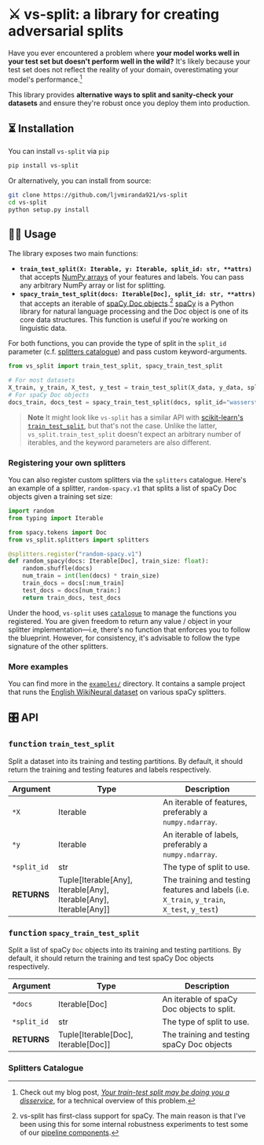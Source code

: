# ⚔️ vs-split: a library for creating adversarial splits

Have you ever encountered a problem where **your model works well in your test set
but doesn't perform well in the wild?**  It's likely because your test set does
not reflect the reality of your domain, overestimating your model's performance.[^1]

This library provides **alternative ways to split and sanity-check your datasets**
and ensure they're robust once you deploy them into production.

[^1]: Check out my blog post, [*Your train-test split may be doing you a disservice*](https://ljvmiranda921.github.io/2022/08/30/adversarial-splits/), for a technical overview of this problem.

## ⏳ Installation

You can install `vs-split` via `pip`

```sh
pip install vs-split
```

Or alternatively, you can install from source:

```sh
git clone https://github.com/ljvmiranda921/vs-split
cd vs-split
python setup.py install
```

## 👩‍💻 Usage

The library exposes two main functions: 

- **`train_test_split(X: Iterable, y: Iterable, split_id: str, **attrs)`** that accepts [NumPy arrays](https://numpy.org/doc/stable/reference/generated/numpy.array.html) of your features and labels. You can pass any arbitrary NumPy array or list for splitting.
- **`spacy_train_test_split(docs: Iterable[Doc], split_id: str, **attrs)`** that accepts an iterable of [spaCy Doc objects](https://spacy.io/api/doc).[^2] [spaCy](https://spacy.io) is a Python library for natural language processing and the Doc object is one of its core data structures. This function is useful if you're working on linguistic data.  

For both functions, you can provide the type of split in the `split_id`
parameter (c.f. [splitters catalogue](#splitters-catalogue)) and pass custom
keyword-arguments.

```python
from vs_split import train_test_split, spacy_train_test_split

# For most datasets
X_train, y_train, X_test, y_test = train_test_split(X_data, y_data, split_id="wasserstein.v1")
# For spaCy Doc objects
docs_train, docs_test = spacy_train_test_split(docs, split_id="wasserstein-spacy.v1")
```

> **Note**
> It might look like `vs-split` has a similar API with [scikit-learn's
> `train_test_split`](https://scikit-learn.org/stable/modules/generated/sklearn.model_selection.train_test_split.html),
> but that's not the case.  Unlike the latter, `vs_split.train_test_split` doesn't expect
> an arbitrary number of iterables, and the keyword parameters are also different.

[^2]: vs-split has first-class support for spaCy. The main reason is that I've been using this for some internal robustness experiments to test some of our [pipeline components](https://spacy.io/usage/processing-pipelines).

### Registering your own splitters

You can also register custom splitters via the `splitters` catalogue. Here's an
example of a splitter, `random-spacy.v1` that splits a list of spaCy Doc objects
given a training set size:

```python
import random
from typing import Iterable

from spacy.tokens import Doc
from vs_split.splitters import splitters

@splitters.register("random-spacy.v1")
def random_spacy(docs: Iterable[Doc], train_size: float):
    random.shuffle(docs)
    num_train = int(len(docs) * train_size)
    train_docs = docs[:num_train]
    test_docs = docs[num_train:]
    return train_docs, test_docs
```

Under the hood, `vs-split` uses
[`catalogue`](https://github.com/explosion/catalogue) to manage the functions
you registered. You are given freedom to return any value / object in your
splitter implementation&mdash;i.e, there's no function that enforces you to
follow the blueprint. However, for consistency, it's advisable to follow the
type signature of the other splitters.

### More examples

You can find more in the
[`examples/`](https://github.com/ljvmiranda921/vs-split/tree/main/examples)
directory. It contains a sample project that runs the [English WikiNeural
dataset](https://paperswithcode.com/dataset/wikineural) on various spaCy
splitters.

## 🎛 API

### <kbd>function</kbd> `train_test_split`

Split a dataset into its training and testing partitions. By default, it should
return the training and testing features and labels respectively. 

| Argument    | Type       | Description                                            |
|-------------|------------|--------------------------------------------------------|
| `*X`        | Iterable   | An iterable of features, preferably a `numpy.ndarray`. |
| `*y`        | Iterable   | An iterable of labels, preferably a `numpy.ndarray`.   |
| `*split_id` | str        | The type of split to use.                              |
| **RETURNS** | Tuple[Iterable[Any], Iterable[Any], Iterable[Any], Iterable[Any]] | The training and testing features and labels (i.e. `X_train`, `y_train`, `X_test`, `y_test`) |


### <kbd>function</kbd> `spacy_train_test_split`

Split a list of spaCy `Doc` objects into its training and testing partitions. By default, it should return the training and test spaCy Doc objects respectively.

| Argument    | Type         | Description                                            |
|-------------|--------------|--------------------------------------------------------|
| `*docs`     | Iterable[Doc]| An iterable of spaCy Doc objects to split.             |
| `*split_id` | str          | The type of split to use.                              |
| **RETURNS** | Tuple[Iterable[Doc], Iterable[Doc]] | The training and testing spaCy Doc objects |


### Splitters Catalogue
